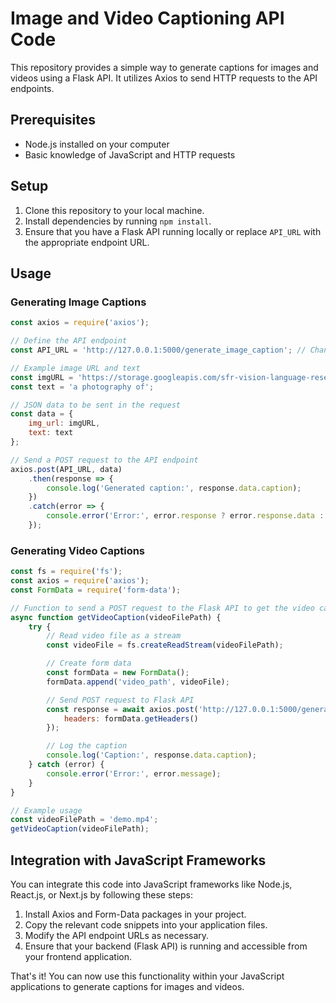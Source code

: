 # Image and Video Captioning API Code

This repository provides a simple way to generate captions for images and videos using a Flask API. It utilizes Axios to send HTTP requests to the API endpoints.

## Prerequisites
- Node.js installed on your computer
- Basic knowledge of JavaScript and HTTP requests

## Setup

1. Clone this repository to your local machine.
2. Install dependencies by running `npm install`.
3. Ensure that you have a Flask API running locally or replace `API_URL` with the appropriate endpoint URL.

## Usage

### Generating Image Captions

```javascript
const axios = require('axios');

// Define the API endpoint
const API_URL = 'http://127.0.0.1:5000/generate_image_caption'; // Change to your API endpoint URL

// Example image URL and text
const imgURL = 'https://storage.googleapis.com/sfr-vision-language-research/BLIP/demo.jpg';
const text = 'a photography of';

// JSON data to be sent in the request
const data = {
    img_url: imgURL,
    text: text
};

// Send a POST request to the API endpoint
axios.post(API_URL, data)
    .then(response => {
        console.log('Generated caption:', response.data.caption);
    })
    .catch(error => {
        console.error('Error:', error.response ? error.response.data : error.message);
    });
```

### Generating Video Captions

```javascript
const fs = require('fs');
const axios = require('axios');
const FormData = require('form-data');

// Function to send a POST request to the Flask API to get the video caption
async function getVideoCaption(videoFilePath) {
    try {
        // Read video file as a stream
        const videoFile = fs.createReadStream(videoFilePath);

        // Create form data
        const formData = new FormData();
        formData.append('video_path', videoFile);

        // Send POST request to Flask API
        const response = await axios.post('http://127.0.0.1:5000/generate_video_caption', formData, {
            headers: formData.getHeaders()
        });

        // Log the caption
        console.log('Caption:', response.data.caption);
    } catch (error) {
        console.error('Error:', error.message);
    }
}

// Example usage
const videoFilePath = 'demo.mp4';
getVideoCaption(videoFilePath);
```

## Integration with JavaScript Frameworks

You can integrate this code into JavaScript frameworks like Node.js, React.js, or Next.js by following these steps:

1. Install Axios and Form-Data packages in your project.
2. Copy the relevant code snippets into your application files.
3. Modify the API endpoint URLs as necessary.
4. Ensure that your backend (Flask API) is running and accessible from your frontend application.

That's it! You can now use this functionality within your JavaScript applications to generate captions for images and videos.
